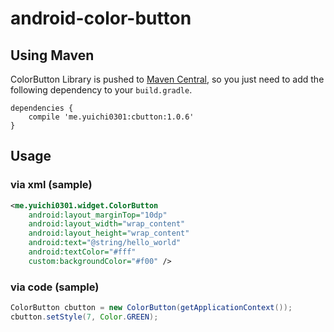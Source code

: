 android-color-button
====================

Using Maven
-----

<p>ColorButton Library is pushed to <a href="http://search.maven.org/#search%7Cga%7C1%7Ccbutton">Maven Central</a>, so you just need to add the following dependency to your <code>build.gradle</code>.</p>

<pre><code>dependencies {
    compile 'me.yuichi0301:cbutton:1.0.6'
}
</code></pre>

<h3>

Usage
-----

### via xml (sample)

```xml
<me.yuichi0301.widget.ColorButton
    android:layout_marginTop="10dp"
    android:layout_width="wrap_content"
    android:layout_height="wrap_content"
    android:text="@string/hello_world"
    android:textColor="#fff"
    custom:backgroundColor="#f00" />
```

### via code (sample)

```java
ColorButton cbutton = new ColorButton(getApplicationContext());
cbutton.setStyle(7, Color.GREEN);
```